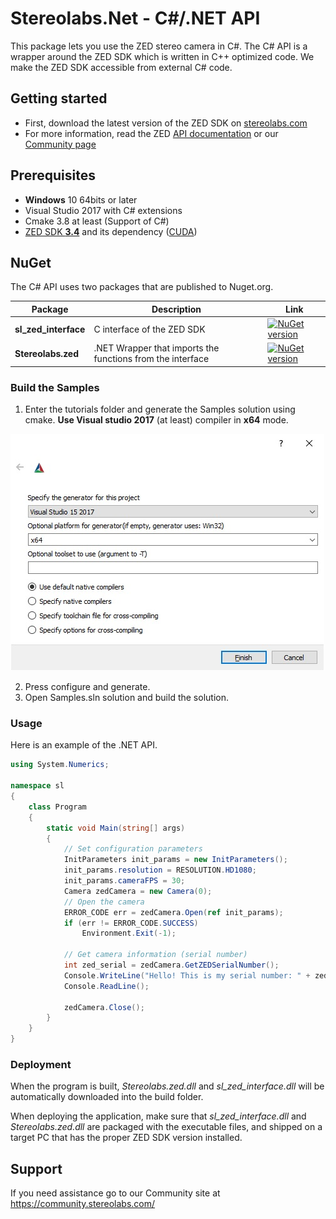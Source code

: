 # Stereolabs.Net - C#/.NET API 

This package lets you use the ZED stereo camera in C#. The C# API is a wrapper around the ZED SDK which is written in C++ optimized code. We make the ZED SDK accessible from external C# code.

## Getting started

- First, download the latest version of the ZED SDK on [stereolabs.com](https://www.stereolabs.com/developers)
- For more information, read the ZED [API documentation](https://www.stereolabs.com/docs/api/python/) or our [Community page](https://community.stereolabs.com)

## Prerequisites

- **Windows** 10 64bits or later
- Visual Studio 2017 with C# extensions
- Cmake 3.8 at least (Support of C#)
- [ZED SDK **3.4**](https://www.stereolabs.com/developers/release/) and its dependency ([CUDA](https://developer.nvidia.com/cuda-downloads))

## NuGet

The C# API uses two packages that are published to Nuget.org.

| Package | Description | Link |
|---------|-------------|------|
|**sl_zed_interface**| C interface of the ZED SDK | [![NuGet version](https://badge.fury.io/nu/sl_zed_interface.svg)](https://badge.fury.io/nu/sl_zed_interface) |
|**Stereolabs.zed**| .NET Wrapper that imports the functions from the interface | [![NuGet version](https://badge.fury.io/nu/Stereolabs.zed.svg)](https://badge.fury.io/nu/Stereolabs.zed) |

### Build the Samples

1. Enter the tutorials folder and generate the Samples solution using cmake.
**Use Visual studio 2017** (at least) compiler in **x64** mode.

![Cmake](./Documentation/img/cmake_settings.jpg)

2. Press configure and generate.
3. Open Samples.sln solution and build the solution.

### Usage

Here is an example of the .NET API.
```C#
using System.Numerics;

namespace sl
{
    class Program
    {
        static void Main(string[] args)
        {
            // Set configuration parameters
            InitParameters init_params = new InitParameters();
            init_params.resolution = RESOLUTION.HD1080;
            init_params.cameraFPS = 30;
            Camera zedCamera = new Camera(0);
            // Open the camera
            ERROR_CODE err = zedCamera.Open(ref init_params);
            if (err != ERROR_CODE.SUCCESS)
                Environment.Exit(-1);

            // Get camera information (serial number)
            int zed_serial = zedCamera.GetZEDSerialNumber();
            Console.WriteLine("Hello! This is my serial number: " + zed_serial);
            Console.ReadLine();

            zedCamera.Close();
        }
    }
}
```

### Deployment

When the program is built, *Stereolabs.zed.dll* and *sl_zed_interface.dll* will be automatically downloaded into the build folder.

When deploying the application, make sure that *sl_zed_interface.dll* and *Stereolabs.zed.dll* are packaged with the executable files, and shipped on a target PC that has the proper ZED SDK version installed.

## Support
If you need assistance go to our Community site at https://community.stereolabs.com/
